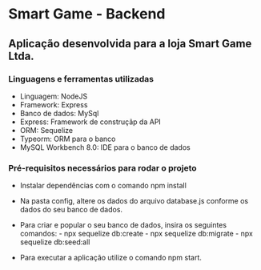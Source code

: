 # Smart Game - Backend

## Aplicação desenvolvida para a loja Smart Game Ltda.

### Linguagens e ferramentas utilizadas

* Linguagem: NodeJS
* Framework: Express
* Banco de dados: MySql
* Express: Framework de construçãp da API
* ORM: Sequelize
* Typeorm: ORM para o banco
* MySQL Workbench 8.0: IDE para o banco de dados

### Pré-requisitos necessários para rodar o projeto

- Instalar dependências com o comando npm install

- Na pasta config, altere os dados do arquivo database.js conforme os dados do seu banco de dados.

- Para criar e popular o seu banco de dados, insira os seguintes comandos:
      - npx sequelize db:create
      - npx sequelize db:migrate
      - npx sequelize db:seed:all

- Para executar a aplicação utilize o comando npm start.
